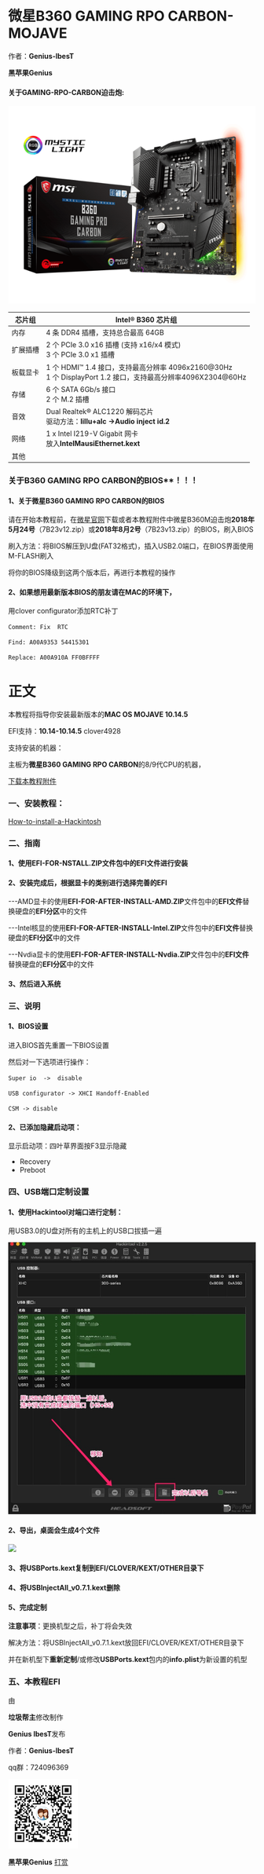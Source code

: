 # 微星B360 GAMING RPO CARBON-MOJAVE

作者：**Genius-lbesT**

**黑苹果Genius**

#### 关于GAMING-RPO-CARBON迫击炮:

![](https://github.com/Lubibest/MSI-B360-GAMING-RPO-CARBON/blob/master/B360%20GAMING%20RPO%20CARBON.png)

| 芯片组   | Intel® B360 芯片组                                           |
| -------- | ------------------------------------------------------------ |
| 内存     | 4 条 DDR4 插槽，支持总合最高 64GB                            |
| 扩展插槽 | 2 个 PCIe 3.0 x16 插槽 (支持 x16/x4 模式) <br />3 个 PCIe 3.0 x1 插槽 |
| 板载显卡 | 1 个 HDMI™ 1.4 接口，支持最高分辨率 4096x2160@30Hz <br />1 个 DisplayPort 1.2 接口，支持最高分辨率4096X2304@60Hz |
| 存储     | 6 个 SATA 6Gb/s 接口 <br />2 个 M.2 插槽                     |
| 音效     | Dual Realtek® ALC1220 解码芯片<br />驱动方法：**lillu+alc  ->Audio inject id.2** |
| 网络     | 1 x Intel I219-V Gigabit 网卡<br />放入**IntelMausiEthernet.kext** |
| 其他     |                                                              |



### 关于B360 GAMING RPO CARBON的BIOS**！！！

#### 1、关于微星B360 GAMING RPO CARBON的BIOS

请在开始本教程前，在[微星官网](https://cn.msi.com/Motherboard/support/B360M-MORTAR)下载或者本教程附件中微星B360M迫击炮**2018年5月24号**（7B23v12.zip）或**2018年8月2号**（7B23v13.zip）的BIOS，刷入BIOS

刷入方法：将BIOS解压到U盘(FAT32格式)，插入USB2.0端口，在BIOS界面使用M-FLASH刷入

将你的BIOS降级到这两个版本后，再进行本教程的操作

#### 2、如果想用最新版本BIOS的朋友请在MAC的环境下，

用clover configurator添加RTC补丁

`Comment: Fix  RTC`

`Find: A00A9353 54415301`

`Replace: A00A910A FF0BFFFF`



# 正文

本教程将指导你安装最新版本的**MAC OS MOJAVE 10.14.5**

EFI支持：**10.14-10.14.5**  clover4928

支持安装的机器：

主板为**微星B360 GAMING RPO CARBON**的8/9代CPU的机器，

[下载本教程附件](https://github.com/Lubibest/MSI-B360M-MORTAR/archive/master.zip)

### 一、安装教程：

[How-to-install-a-Hackintosh](https://github.com/Lubibest/How-to-install-a-Hackintosh)

### 二、指南

#### 1、使用**EFI-FOR-NSTALL.ZIP**文件包中的**EFI文件**进行安装

#### 2、安装完成后，根据显卡的类别进行选择完善的EFI

---AMD显卡的使用**EFI-FOR-AFTER-INSTALL-AMD.ZIP**文件包中的**EFI文件**替换硬盘的**EFI分区**中的文件

---Intel核显的使用**EFI-FOR-AFTER-INSTALL-Intel.ZIP**文件包中的**EFI文件**替换硬盘的**EFI分区**中的文件

---Nvdia显卡的使用**EFI-FOR-AFTER-INSTALL-Nvdia.ZIP**文件包中的**EFI文件**替换硬盘的**EFI分区**中的文件

#### 3、然后进入系统

### 三、说明

#### 1、BIOS设置

进入BIOS首先重置一下BIOS设置

然后对一下选项进行操作：

`Super io  ->  disable`

`USB configurator -> XHCI Handoff-Enabled`

`CSM -> disable`

#### 2、已添加隐藏启动项：

显示启动项：四叶草界面按F3显示隐藏

- Recovery
- Preboot

### 四、USB端口定制设置

#### 1、使用**Hackintool**对端口进行定制：

用USB3.0的U盘对所有的主机上的USB口拔插一遍

![](https://github.com/Lubibest/MSI-B360-GAMING-RPO-CARBON/blob/master/USB-Hackintosh.jpg)

#### 2、导出，桌面会生成4个文件

![](https://github.com/Lubibest/MSI-B360M-MORTAR/blob/master/JPG/1.jpg)

#### 3、将**USBPorts.kext**复制到EFI/CLOVER/KEXT/OTHER目录下

#### 4、将**USBInjectAll_v0.7.1.kext**删除

#### 5、完成定制

**注意事项**：更换机型之后，补丁将会失效

解决方法：将USBInjectAll_v0.7.1.kext放回EFI/CLOVER/KEXT/OTHER目录下

并在新机型下**重新定制**/或修改**USBPorts.kext**包内的**info.plist**为新设置的机型

### 五、本教程EFI

由

**垃圾帮主**修改制作

**Genius lbesT**发布

作者：**Genius-lbesT**

qq群：724096369

![](https://github.com/Lubibest/Hackintosh/blob/master/JPG/QQ.png)

 **黑苹果Genius**   [打赏](https://github.com/Lubibest/About-Genius-lbesT)

